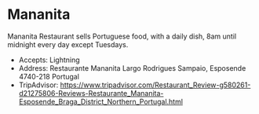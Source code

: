 # Mananita

Mananita Restaurant sells Portuguese food, with a daily dish, 8am until midnight every day except Tuesdays.

* Accepts: Lightning
* Address: Restaurante Mananita Largo Rodrigues Sampaio, Esposende 4740-218 Portugal
* TripAdvisor: https://www.tripadvisor.com/Restaurant_Review-g580261-d21275806-Reviews-Restaurante_Mananita-Esposende_Braga_District_Northern_Portugal.html
